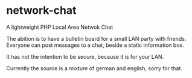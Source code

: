 # network-chat
A lightweight PHP Local Area Netwok Chat

The abition is to have a bulletin board for a small LAN party with friends. Everyone can post messages to a chat, beside a static information box.

It has not the intention to be secure, because it is for your LAN.

Currently the source is a mixture of german and english, sorry for that.
